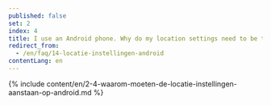 ```yaml
---
published: false
set: 2
index: 4
title: I use an Android phone. Why do my location settings need to be turned on?
redirect_from: 
  - /en/faq/14-locatie-instellingen-android
contentLang: en
---
```

{% include content/en/2-4-waarom-moeten-de-locatie-instellingen-aanstaan-op-android.md %}
